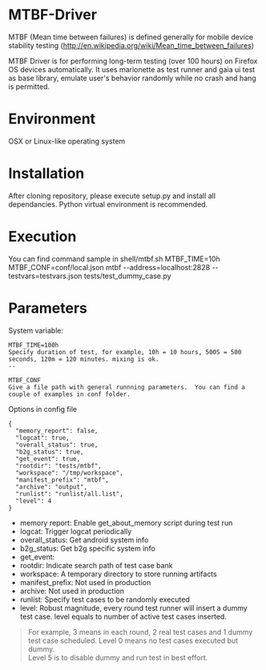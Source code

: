 MTBF-Driver
===========

MTBF (Mean time between failures) is defined generally for mobile device stability testing (http://en.wikipedia.org/wiki/Mean_time_between_failures)

MTBF Driver is for performing long-term testing (over 100 hours) on Firefox OS devices automatically.
It uses marionette as test runner and gaia ui test as base library, emulate user's behavior randomly while no crash and hang is permitted.

# Environment
OSX or Linux-like operating system

# Installation
After cloning repository, please execute setup.py and install all dependancies.
Python virtual environment is recommended.

# Execution
You can find command sample in shell/mtbf.sh
MTBF_TIME=10h MTBF_CONF=conf/local.json mtbf --address=localhost:2828 --testvars=testvars.json tests/test_dummy_case.py

# Parameters
System variable:
```
MTBF_TIME=100h
Specify duration of test, for example, 10h = 10 hours, 500S = 500 seconds, 120m = 120 minutes. mixing is ok.
-- 

MTBF_CONF
Give a file path with general runnning parameters.  You can find a couple of examples in conf folder.
```

Options in config file
```
{
  "memory_report": false,
  "logcat": true,
  "overall_status": true,
  "b2g_status": true,
  "get_event": true,
  "rootdir": "tests/mtbf",
  "workspace": "/tmp/workspace",
  "manifest_prefix": "mtbf",
  "archive": "output",
  "runlist": "runlist/all.list",
  "level": 4
}
```
- memory report: Enable get_about_memory script during test run
- logcat: Trigger logcat periodically
- overall_status: Get android system info
- b2g_status: Get b2g specific system info
- get_event:
- rootdir: Indicate search path of test case bank
- workspace: A temporary directory to store running artifacts
- manifest_prefix: Not used in production
- archive: Not used in production
- runlist: Specify test cases to be randomly executed
- level: Robust magnitude, every round test runner will insert a dummy test case.  level equals to number of active test cases inserted.

> For example, 3 means in each round, 2 real test cases and 1 dummy test case scheduled.  Level 0 means no test cases executed but dummy.<br/>
> Level 5 is to disable dummy and run test in best effort.
